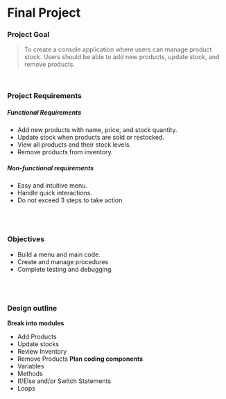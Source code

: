 # Final Project

### Project Goal
> To create a console application where users can manage product stock. Users should be able to add new products, update stock, and remove products.</br>
</br>

### Project Requirements
##### Functional Requirements
 - Add new products with name, price, and stock quantity.
 - Update stock when products are sold or restocked.
 - View all products and their stock levels.
 - Remove products from inventory.
##### Non-functional requirements
 - Easy and intuitive menu.
 - Handle quick interactions.
 - Do not exceed 3 steps to take action </br>
</br>
</br>

### Objectives
- Build a menu and main code.
- Create and manage procedures
- Complete testing and debugging </br>
</br>
</br>

### Design outline
**Break into modules**
- Add Products
- Update stocks
- Review Inventory
- Remove Products
**Plan coding components**
- Variables
- Methods
- If/Else and/or Switch Statements
- Loops
